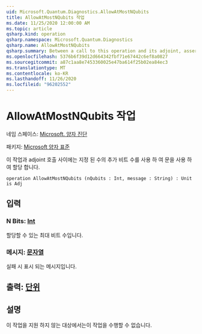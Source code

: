 ```yaml
---
uid: Microsoft.Quantum.Diagnostics.AllowAtMostNQubits
title: AllowAtMostNQubits 작업
ms.date: 11/25/2020 12:00:00 AM
ms.topic: article
qsharp.kind: operation
qsharp.namespace: Microsoft.Quantum.Diagnostics
qsharp.name: AllowAtMostNQubits
qsharp.summary: Between a call to this operation and its adjoint, asserts that at most a given number of additional qubits are allocated with using statements.
ms.openlocfilehash: 5376b6f39d12d664342fbf71e67442c6ef8a0827
ms.sourcegitcommit: a87c1aa8e7453360025e47ba614f25b02ea84ec3
ms.translationtype: MT
ms.contentlocale: ko-KR
ms.lasthandoff: 11/26/2020
ms.locfileid: "96202552"
---
```

# <a name="allowatmostnqubits-operation"></a>AllowAtMostNQubits 작업

네임 스페이스: [Microsoft. 양자 진단](xref:Microsoft.Quantum.Diagnostics)

패키지: [Microsoft 양자 표준](https://nuget.org/packages/Microsoft.Quantum.Standard)


이 작업과 adjoint 호출 사이에는 지정 된 수의 추가 비트 수를 사용 하 여 문을 사용 하 여 할당 합니다.

```qsharp
operation AllowAtMostNQubits (nQubits : Int, message : String) : Unit is Adj
```


## <a name="input"></a>입력

### <a name="nqubits--int"></a>N Bits: [Int](xref:microsoft.quantum.lang-ref.int)

할당할 수 있는 최대 비트 수입니다.


### <a name="message--string"></a>메시지: [문자열](xref:microsoft.quantum.lang-ref.string)

실패 시 표시 되는 메시지입니다.



## <a name="output--unit"></a>출력: [단위](xref:microsoft.quantum.lang-ref.unit)



## <a name="remarks"></a>설명

이 작업을 지원 하지 않는 대상에서는이 작업을 수행할 수 없습니다.
